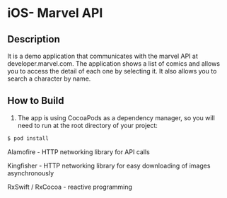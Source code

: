 # iOS- Marvel API

## Description

It is a demo application that communicates with the marvel API at developer.marvel.com. The application shows a list 
of comics and allows you to access the detail of each one by selecting it. It also allows you to search a character by name.


## How to Build
1. The app is using CocoaPods as a dependency manager, so you will need to run at the root directory of your project:
```sh
$ pod install
```

Alamofire - HTTP networking library for API calls

Kingfisher - HTTP networking library for easy downloading of images asynchronously

RxSwift / RxCocoa - reactive programming 
